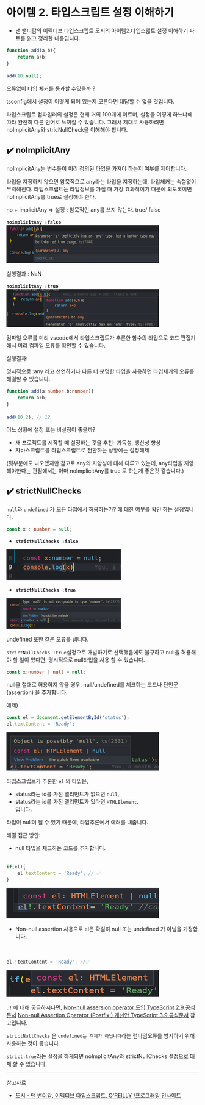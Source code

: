 # 아이템 2. 타입스크립트 설정 이해하기 

- 댄 밴더캄의 이펙티브 타입스크립트 도서의 아이템2.타입스킓트 설정 이해하기 파트를 읽고 정리한 내용입니다. 

```typescript
function add(a,b){
    return a+b;
}

add(10,null);

```
오류없이 타입 체커를 통과할 수있을까 ? 

tsconfig에서 설정이 어떻게 되어 있는지 모른다면 대답할 수 없을 것입니다.

타입스크립트 컴파일러의 설정은 현재 거의 100개에 이르며, 설정을 어떻게 하느냐에 따라 완전히 다른 언어로 느껴질 수 있습니다. 그래서 제대로 사용하려면 noImplicitAny와 stricNullCheck을 이해해야 합니다.

## ✔️ noImplicitAny

noImplicitAny는 변수들이 미리 정의된 타입을 가져야 하는지 여부를 제어합니다. 

타입을 지정하지 않으면 암묵적으로 any라는 타입을 지정하는데, 타입체커는 속절없이 무력해진다. 타입스크립트는 타입정보를 가질 때 가장 효과적이기 때문에 되도록이면 noImplicitAny를 true로 설정해야 한다.

no + implicitAny ⇒ 설정 : 암묵적인 any를 쓰지 않는다. true/ false 

**`noimplicitAny :false`**
<img src="./images/noImplicity_1.png" width="400" height="100">

실행결과 : NaN

**`noimplicitAny :true`**
<img src="./images/noImplicity_2.png" width="400" height="100">


컴파일 오류를 미리 vscode에서  타입스크립트가 추론한 함수의 타입으로 
코드 편집기에서 미리 컴파일 오류를 확인할 수 있습니다.

실행결과:

명시적으로 :any 라고 선언하거나 다른 더 분명한 타입을 사용하면 타입체커의 오류를 해결할 수 있습니다.

```typescript
function add(a:number,b:number){
    return a+b;
}

add(10,2); // 12

```

어느 상황에 설정 또는 비설정이 좋을까?

- 새 프로젝트를 시작할 때 설정하는 것을 추천- 가독성, 생산성 향상
- 자바스크립트를 타입스크립트로 전환하는 상황에는 설정해제

(뒷부분에도 나오겠지만 참고로 any의 지양성에 대해 다루고 있는데, any타입을 지양해야한다는 관점에서는 아마 noImplicitAny를 true 로 하는게 좋은것 같습니다.)

## ✔️ strictNullChecks


`null`과 `undefined` 가 모든 타입에서 허용하는가? 에 대한 여부를 확인 하는 설정입니다.

```typescript 
const x : number = null; 
```

- **`strictNullChecks :false`**

<img src="./images/strictNullChecks_false.png" width="300" height="80">


- **`strictNullChecks :true`**
<img src="./images/strictNullChecks_true.png" width="300" height="80">

undefined 또한 같은 오류를 냅니다.

`strictNullChecks :true`설정으로 개발하기로 선택했음에도 불구하고 null을 허용해야 할 일이 있다면, 명시적으로 null타입을 사용 할 수 있습니다.
```typescript
const x:number | null = null;
```

null을 절대로 허용하지 않을 경우,
null/undefined를 체크하는 코드나 단언문(assertion) 을 추가합니다.

예제)

```typescript
const el = document.getElementById('status');
el.textContent = 'Ready';

```

<img src="./images/strictNullChecks_04.png" width="400" height="100">

타입스크립트가 추론한 `el` 의 타입은,
- status라는 id를 가진 엘리먼트가 없으면 `null`,
- status라는 id를 가진 엘리먼트가 있다면 `HTMLElement`.  
입니다.

타입이 null이 될 수 있기 때문에, 타입추론에서 에러를 내줍니다.

해결 접근 방안: 
* null 타입을 체크하는 코드를 추가합니다.

```typescript

if(el){ 
    el.textContent = 'Ready'; // ✅
}

```
<img src="./images/strictNullChecks_06.png" width="400" height="80">

* Non-null assertion 사용으로 el은 확실히 null 또는 undefined 가 아님을 가정합니다.

```typescript


el.!textContent = 'Ready'; //✅

```
<img src="./images/strictNullChecks_05.png" width="400" height="70">





`.!` 에 대해 궁금하시다면,
[Non-null assersion operator 도입 TypeScript 2.9 공식문서](https://www.typescriptlang.org/docs/handbook/release-notes/typescript-2-0.html#non-null-assertion-operator) 
[Non-null Assertion Operator (Postfix!) 개선안 TypeScript 3.9 공식문서](https://www.typescriptlang.org/docs/handbook/release-notes/typescript-3-9.html#parsing-differences-in-optional-chaining-and-non-null-assertions) 참고입니다.

`strictNullChecks` 은 `undefined는 객체가 아닙니다`라는 런타임오류를 방지하기 위해 사용하는 것이 좋습니다. 

`strict:true`라는 설정을 하게되면 noImplicitAny와 strictNullChecks 설정으로 대체 할 수 있습니다. 

---
참고자료  

* [도서 - 댄 밴더캄, 이펙티브 타입스크립트, O'REILLY /프로그래밍 인사이트](https://blog.insightbook.co.kr/2021/06/10/%e3%80%8a%ec%9d%b4%ed%8e%99%ed%8b%b0%eb%b8%8c-%ed%83%80%ec%9e%85%ec%8a%a4%ed%81%ac%eb%a6%bd%ed%8a%b8-%eb%8f%99%ec%9e%91-%ec%9b%90%eb%a6%ac%ec%9d%98-%ec%9d%b4%ed%95%b4%ec%99%80-%ea%b5%ac%ec%b2%b4/)

